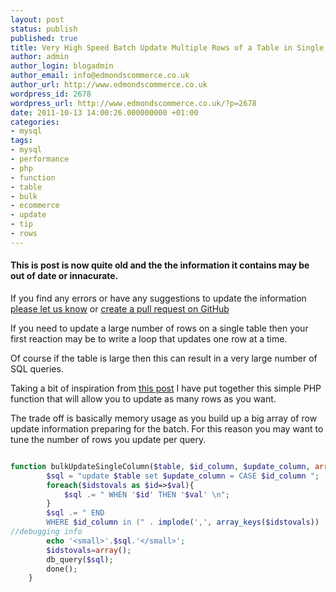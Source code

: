 ```yaml
---
layout: post
status: publish
published: true
title: Very High Speed Batch Update Multiple Rows of a Table in Single Query
author: admin
author_login: blogadmin
author_email: info@edmondscommerce.co.uk
author_url: http://www.edmondscommerce.co.uk
wordpress_id: 2678
wordpress_url: http://www.edmondscommerce.co.uk/?p=2678
date: 2011-10-13 14:00:26.000000000 +01:00
categories:
- mysql
tags:
- mysql
- performance
- php
- function
- table
- bulk
- ecommerce
- update
- tip
- rows
---
```

<div class="oldpost"><h4>This is post is now quite old and the the information it contains may be out of date or innacurate.</h4>
<p>
If you find any errors or have any suggestions to update the information <a href="http://edmondscommerce.github.io/contact-us/index.html">please let us know</a>
or <a href="https://github.com/edmondscommerce/edmondscommerce.github.io">create a pull request on GitHub</a>
</p>
</div>
If you need to update a large number of rows on a single table then your first reaction may be to write a loop that updates one row at a time.

Of course if the table is large then this can result in a very large number of SQL queries.

Taking a bit of inspiration from <a href="http://www.kavoir.com/2009/05/mysql-update-multiple-rows-with-one-single-query.html">this post</a> I have put together this simple PHP function that will allow you to update as many rows as you want.

The trade off is basically memory usage as you build up a big array of row update information preparing for the batch. For this reason you may want to tune the number of rows you update per query.

```php

function bulkUpdateSingleColumn($table, $id_column, $update_column, array &$idstovals){
        $sql = "update $table set $update_column = CASE $id_column ";
        foreach($idstovals as $id=>$val){
            $sql .= " WHEN '$id' THEN '$val' \n";
        }
        $sql .= " END 
        WHERE $id_column in (" . implode(',', array_keys($idstovals)) . ")";
//debugging info
        echo '<small>'.$sql.'</small>';
        $idstovals=array();        
        db_query($sql);       
        done();        
    }

```
